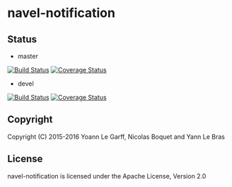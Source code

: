 navel-notification
==================

Status
------

- master

[![Build Status](https://travis-ci.org/Navel-IT/navel-notification.svg?branch=master)](https://travis-ci.org/Navel-IT/navel-notification?branch=master)
[![Coverage Status](https://coveralls.io/repos/github/Navel-IT/navel-notification/badge.svg?branch=master)](https://coveralls.io/github/Navel-IT/navel-notification?branch=master)

- devel

[![Build Status](https://travis-ci.org/Navel-IT/navel-notification.svg?branch=devel)](https://travis-ci.org/Navel-IT/navel-notification?branch=devel)
[![Coverage Status](https://coveralls.io/repos/github/Navel-IT/navel-notification/badge.svg?branch=devel)](https://coveralls.io/github/Navel-IT/navel-notification?branch=devel)

Copyright
---------

Copyright (C) 2015-2016 Yoann Le Garff, Nicolas Boquet and Yann Le Bras

License
-------

navel-notification is licensed under the Apache License, Version 2.0
